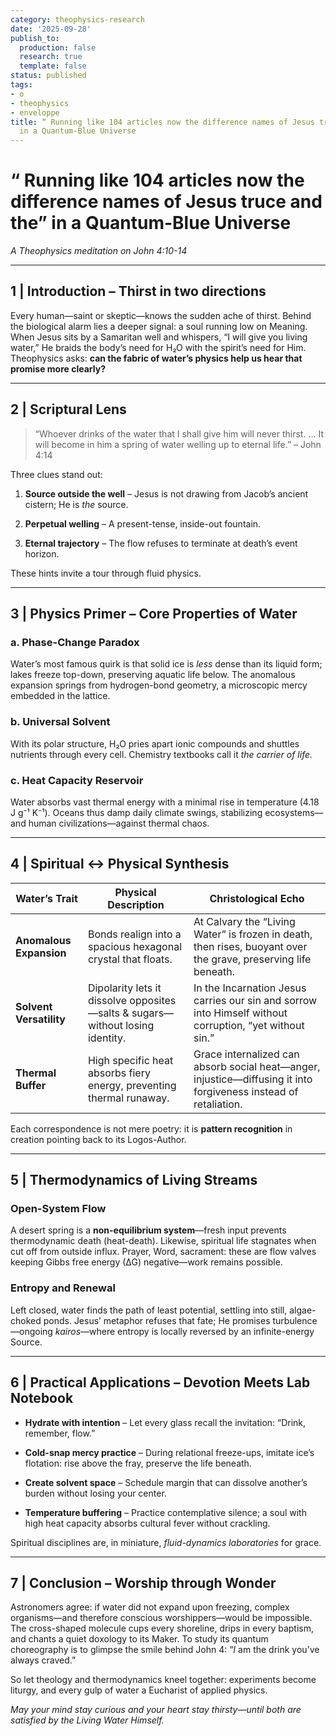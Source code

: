 ```yaml
---
category: theophysics-research
date: '2025-09-28'
publish_to:
  production: false
  research: true
  template: false
status: published
tags:
- o
- theophysics
- enveloppe
title: “ Running like 104 articles now the difference names of Jesus truce and the”
  in a Quantum-Blue Universe
---
```

   
# “ Running like 104 articles now the difference names of Jesus truce and the” in a Quantum-Blue Universe   
   
_A Theophysics meditation on John 4:10-14_   
   
   
---   
   
## 1 | Introduction – Thirst in two directions   
   
Every human—saint or skeptic—knows the sudden ache of thirst. Behind the biological alarm lies a deeper signal: a soul running low on Meaning. When Jesus sits by a Samaritan well and whispers, “I will give you living water,” He braids the body’s need for H₂O with the spirit’s need for Him. Theophysics asks: **can the fabric of water’s physics help us hear that promise more clearly?**   
   
   
---   
   
## 2 | Scriptural Lens   
   
> “Whoever drinks of the water that I shall give him will never thirst. … It will become in him a spring of water welling up to eternal life.” – John 4:14   
   
Three clues stand out:   
   
1. **Source outside the well** – Jesus is not drawing from Jacob’s ancient cistern; He is _the_ source.   
       
2. **Perpetual welling** – A present-tense, inside-out fountain.   
       
3. **Eternal trajectory** – The flow refuses to terminate at death’s event horizon.   
       
   
These hints invite a tour through fluid physics.   
   
   
---   
   
## 3 | Physics Primer – Core Properties of Water   
   
### a. Phase-Change Paradox   
   
Water’s most famous quirk is that solid ice is _less_ dense than its liquid form; lakes freeze top-down, preserving aquatic life below. The anomalous expansion springs from hydrogen-bond geometry, a microscopic mercy embedded in the lattice.   
   
### b. Universal Solvent   
   
With its polar structure, H₂O pries apart ionic compounds and shuttles nutrients through every cell. Chemistry textbooks call it _the carrier of life._   
   
### c. Heat Capacity Reservoir   
   
Water absorbs vast thermal energy with a minimal rise in temperature (4.18 J g⁻¹ K⁻¹). Oceans thus damp daily climate swings, stabilizing ecosystems—and human civilizations—against thermal chaos.   
   
   
---   
   
## 4 | Spiritual ↔ Physical Synthesis   
   
|Water’s Trait|Physical Description|Christological Echo|   
|---|---|---|   
|**Anomalous Expansion**|Bonds realign into a spacious hexagonal crystal that floats.|At Calvary the “Living Water” is frozen in death, then rises, buoyant over the grave, preserving life beneath.|   
|**Solvent Versatility**|Dipolarity lets it dissolve opposites—salts & sugars—without losing identity.|In the Incarnation Jesus carries our sin and sorrow into Himself without corruption, “yet without sin.”|   
|**Thermal Buffer**|High specific heat absorbs fiery energy, preventing thermal runaway.|Grace internalized can absorb social heat—anger, injustice—diffusing it into forgiveness instead of retaliation.|   
   
Each correspondence is not mere poetry: it is **pattern recognition** in creation pointing back to its Logos-Author.   
   
   
---   
   
## 5 | Thermodynamics of Living Streams   
   
### Open-System Flow   
   
A desert spring is a **non-equilibrium system**—fresh input prevents thermodynamic death (heat-death). Likewise, spiritual life stagnates when cut off from outside influx. Prayer, Word, sacrament: these are flow valves keeping Gibbs free energy (∆G) negative—work remains possible.   
   
### Entropy and Renewal   
   
Left closed, water finds the path of least potential, settling into still, algae-choked ponds. Jesus’ metaphor refuses that fate; He promises turbulence—ongoing _kairos_—where entropy is locally reversed by an infinite-energy Source.   
   
   
---   
   
## 6 | Practical Applications – Devotion Meets Lab Notebook   
   
   
- **Hydrate with intention** – Let every glass recall the invitation: “Drink, remember, flow.”   
       
   
- **Cold-snap mercy practice** – During relational freeze-ups, imitate ice’s flotation: rise above the fray, preserve the life beneath.   
       
   
- **Create solvent space** – Schedule margin that can dissolve another’s burden without losing your center.   
       
   
- **Temperature buffering** – Practice contemplative silence; a soul with high heat capacity absorbs cultural fever without crackling.   
       
   
Spiritual disciplines are, in miniature, _fluid-dynamics laboratories_ for grace.   
   
   
---   
   
## 7 | Conclusion – Worship through Wonder   
   
Astronomers agree: if water did not expand upon freezing, complex organisms—and therefore conscious worshippers—would be impossible. The cross-shaped molecule cups every shoreline, drips in every baptism, and chants a quiet doxology to its Maker. To study its quantum choreography is to glimpse the smile behind John 4: “_I_ am the drink you’ve always craved.”   
   
So let theology and thermodynamics kneel together: experiments become liturgy, and every gulp of water a Eucharist of applied physics.   
   
_May your mind stay curious and your heart stay thirsty—until both are satisfied by the Living Water Himself._